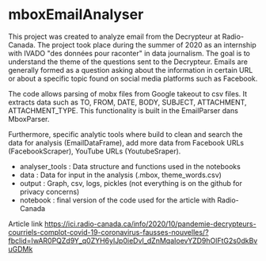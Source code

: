 # mboxEmailAnalyser

This project was created to analyze email from the Decrypteur at Radio-Canada. The project took place during the summer of 2020 as an internship with IVADO "des données pour raconter" in data journalism. The goal is to understand the theme of the questions sent to the Decrypteur. Emails are generally formed as a question asking about the information in certain URL or about a specific topic found on social media platforms such as Facebook. 

The code allows parsing of mobx files from Google takeout to csv files. It extracts data such as TO, FROM, DATE, BODY, SUBJECT, ATTACHMENT, ATTACHMENT_TYPE. This functionality is built in the EmailParser dans MboxParser.

Furthermore, specific analytic tools where build to clean and search the data for analysis (EmailDataFrame), add more data from Facebook URLs (FacebookScraper), YouTube URLs (YoutubeSraper). 


- analyser_tools : Data structure and functions used in the notebooks
- data : Data for input in the analysis (.mbox, theme_words.csv)
- output : Graph, csv, logs, pickles (not everything is on the github for privacy concerns)
- notebook : final version of the code used for the article with Radio-Canada

Article link
https://ici.radio-canada.ca/info/2020/10/pandemie-decrypteurs-courriels-complot-covid-19-coronavirus-fausses-nouvelles/?fbclid=IwAR0PQZd9Y_q0ZYH6ylJp0ieDvI_dZnMqaIoevYZD9hOlFtG2s0dkBvuGDMk
